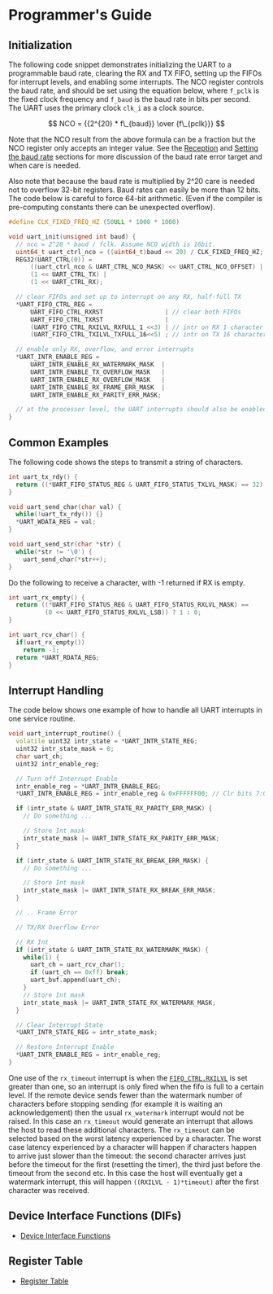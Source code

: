 # Programmer's Guide

## Initialization

The following code snippet demonstrates initializing the UART to a programmable
baud rate, clearing the RX and TX FIFO, setting up the FIFOs for interrupt
levels, and enabling some interrupts. The NCO register controls the baud rate,
and should be set using the equation below, where `f_pclk` is the fixed clock
frequency and `f_baud` is the baud rate in bits per second. The UART uses the
primary clock `clk_i` as a clock source.

$$ NCO = {{2^{20} * f\_{baud}} \over {f\_{pclk}}} $$

Note that the NCO result from the above formula can be a fraction but
the NCO register only accepts an integer value. See the
[Reception](#reception) and [Setting the baud
rate](#setting-the-baud-rate) sections for more discussion of the
baud rate error target and when care is needed.

Also note that because the baud rate is multiplied by 2^20 care is
needed not to overflow 32-bit registers. Baud rates can easily be more
than 12 bits. The code below is careful to force 64-bit
arithmetic. (Even if the compiler is pre-computing constants there can
be unexpected overflow).

```cpp
#define CLK_FIXED_FREQ_HZ (50ULL * 1000 * 1000)

void uart_init(unsigned int baud) {
  // nco = 2^20 * baud / fclk. Assume NCO width is 16bit.
  uint64_t uart_ctrl_nco = ((uint64_t)baud << 20) / CLK_FIXED_FREQ_HZ;
  REG32(UART_CTRL(0)) =
      ((uart_ctrl_nco & UART_CTRL_NCO_MASK) << UART_CTRL_NCO_OFFSET) |
      (1 << UART_CTRL_TX) |
      (1 << UART_CTRL_RX);

  // clear FIFOs and set up to interrupt on any RX, half-full TX
  *UART_FIFO_CTRL_REG =
      UART_FIFO_CTRL_RXRST                 | // clear both FIFOs
      UART_FIFO_CTRL_TXRST                 |
      (UART_FIFO_CTRL_RXILVL_RXFULL_1 <<3) | // intr on RX 1 character
      (UART_FIFO_CTRL_TXILVL_TXFULL_16<<5) ; // intr on TX 16 character

  // enable only RX, overflow, and error interrupts
  *UART_INTR_ENABLE_REG =
      UART_INTR_ENABLE_RX_WATERMARK_MASK  |
      UART_INTR_ENABLE_TX_OVERFLOW_MASK   |
      UART_INTR_ENABLE_RX_OVERFLOW_MASK   |
      UART_INTR_ENABLE_RX_FRAME_ERR_MASK  |
      UART_INTR_ENABLE_RX_PARITY_ERR_MASK;

  // at the processor level, the UART interrupts should also be enabled
}
```

## Common Examples

The following code shows the steps to transmit a string of characters.

```cpp
int uart_tx_rdy() {
  return ((*UART_FIFO_STATUS_REG & UART_FIFO_STATUS_TXLVL_MASK) == 32) ? 0 : 1;
}

void uart_send_char(char val) {
  while(!uart_tx_rdy()) {}
  *UART_WDATA_REG = val;
}

void uart_send_str(char *str) {
  while(*str != '\0') {
    uart_send_char(*str++);
}
```

Do the following to receive a character, with -1 returned if RX is empty.

```cpp
int uart_rx_empty() {
  return ((*UART_FIFO_STATUS_REG & UART_FIFO_STATUS_RXLVL_MASK) ==
          (0 << UART_FIFO_STATUS_RXLVL_LSB)) ? 1 : 0;
}

int uart_rcv_char() {
  if(uart_rx_empty())
    return -1;
  return *UART_RDATA_REG;
}
```

## Interrupt Handling

The code below shows one example of how to handle all UART interrupts
in one service routine.

```cpp
void uart_interrupt_routine() {
  volatile uint32 intr_state = *UART_INTR_STATE_REG;
  uint32 intr_state_mask = 0;
  char uart_ch;
  uint32 intr_enable_reg;

  // Turn off Interrupt Enable
  intr_enable_reg = *UART_INTR_ENABLE_REG;
  *UART_INTR_ENABLE_REG = intr_enable_reg & 0xFFFFFF00; // Clr bits 7:0

  if (intr_state & UART_INTR_STATE_RX_PARITY_ERR_MASK) {
    // Do something ...

    // Store Int mask
    intr_state_mask |= UART_INTR_STATE_RX_PARITY_ERR_MASK;
  }

  if (intr_state & UART_INTR_STATE_RX_BREAK_ERR_MASK) {
    // Do something ...

    // Store Int mask
    intr_state_mask |= UART_INTR_STATE_RX_BREAK_ERR_MASK;
  }

  // .. Frame Error

  // TX/RX Overflow Error

  // RX Int
  if (intr_state & UART_INTR_STATE_RX_WATERMARK_MASK) {
    while(1) {
      uart_ch = uart_rcv_char();
      if (uart_ch == 0xff) break;
      uart_buf.append(uart_ch);
    }
    // Store Int mask
    intr_state_mask |= UART_INTR_STATE_RX_WATERMARK_MASK;
  }

  // Clear Interrupt State
  *UART_INTR_STATE_REG = intr_state_mask;

  // Restore Interrupt Enable
  *UART_INTR_ENABLE_REG = intr_enable_reg;
}
```

One use of the `rx_timeout` interrupt is when the [`FIFO_CTRL.RXILVL`](../data/uart.hjson#fifo_ctrl)
is set greater than one, so an interrupt is only fired when the fifo
is full to a certain level. If the remote device sends fewer than the
watermark number of characters before stopping sending (for example it
is waiting an acknowledgement) then the usual `rx_watermark` interrupt
would not be raised. In this case an `rx_timeout` would generate an
interrupt that allows the host to read these additional characters. The
`rx_timeout` can be selected based on the worst latency experienced by a
character. The worst case latency experienced by a character will happen
if characters happen to arrive just slower than the timeout: the second
character arrives just before the timeout for the first (resetting the
timer), the third just before the timeout from the second etc. In this
case the host will eventually get a watermark interrupt, this will happen
`((RXILVL - 1)*timeout)` after the first character was received.

## Device Interface Functions (DIFs)

- [Device Interface Functions](../../../../sw/device/lib/dif/dif_uart.h)

## Register Table

* [Register Table](../data/uart.hjson#registers)
